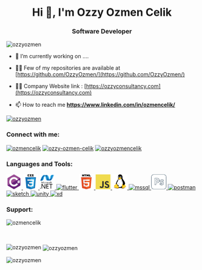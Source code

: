 <h1 align="center">Hi 👋, I'm Ozzy Ozmen Celik</h1>
<h3 align="center">Software Developer</h3>

<p align="left"> <img src="https://komarev.com/ghpvc/?username=ozzyozmen&label=Profile%20views&color=0e75b6&style=flat" alt="ozzyozmen" /> </p>



- 🔭 I’m currently working on ....

- 👨‍💻 Few of my repositories are available at [https://github.com/OzzyOzmen/](https://github.com/OzzyOzmen/)

- 👨‍💻 Company Website link : [https://ozzyconsultancy.com](https://ozzyconsultancy.com)

- 📫 How to reach me **https://www.linkedin.com/in/ozmencelik/**

<p align="left"> <a href="https://github.com/ryo-ma/github-profile-trophy"><img src="https://github-profile-trophy.vercel.app/?username=ozzyozmen" alt="ozzyozmen" /></a> </p>

<h3 align="left">Connect with me:</h3>
<p align="left">
<a href="https://linkedin.com/in/ozmencelik" target="blank"><img align="center" src="https://raw.githubusercontent.com/rahuldkjain/github-profile-readme-generator/master/src/images/icons/Social/linked-in-alt.svg" alt="ozmencelik" height="30" width="40" /></a>
<a href="https://stackoverflow.com/users/ozzy-ozmen-celik" target="blank"><img align="center" src="https://raw.githubusercontent.com/rahuldkjain/github-profile-readme-generator/master/src/images/icons/Social/stack-overflow.svg" alt="ozzy-ozmen-celik" height="30" width="40" /></a>
<a href="https://www.youtube.com/c/ozzyozmencelik" target="blank"><img align="center" src="https://raw.githubusercontent.com/rahuldkjain/github-profile-readme-generator/master/src/images/icons/Social/youtube.svg" alt="ozzyozmencelik" height="30" width="40" /></a>
</p>

<h3 align="left">Languages and Tools:</h3>
<p align="left"> <a href="https://www.w3schools.com/cs/" target="_blank" rel="noreferrer"> <img src="https://raw.githubusercontent.com/devicons/devicon/master/icons/csharp/csharp-original.svg" alt="csharp" width="40" height="40"/> </a> <a href="https://www.w3schools.com/css/" target="_blank" rel="noreferrer"> <img src="https://raw.githubusercontent.com/devicons/devicon/master/icons/css3/css3-original-wordmark.svg" alt="css3" width="40" height="40"/> </a> <a href="https://dotnet.microsoft.com/" target="_blank" rel="noreferrer"> <img src="https://raw.githubusercontent.com/devicons/devicon/master/icons/dot-net/dot-net-original-wordmark.svg" alt="dotnet" width="40" height="40"/> </a> <a href="https://flutter.dev" target="_blank" rel="noreferrer"> <img src="https://www.vectorlogo.zone/logos/flutterio/flutterio-icon.svg" alt="flutter" width="40" height="40"/> </a> <a href="https://www.w3.org/html/" target="_blank" rel="noreferrer"> <img src="https://raw.githubusercontent.com/devicons/devicon/master/icons/html5/html5-original-wordmark.svg" alt="html5" width="40" height="40"/> </a> <a href="https://developer.mozilla.org/en-US/docs/Web/JavaScript" target="_blank" rel="noreferrer"> <img src="https://raw.githubusercontent.com/devicons/devicon/master/icons/javascript/javascript-original.svg" alt="javascript" width="40" height="40"/> </a> <a href="https://www.linux.org/" target="_blank" rel="noreferrer"> <img src="https://raw.githubusercontent.com/devicons/devicon/master/icons/linux/linux-original.svg" alt="linux" width="40" height="40"/> </a> <a href="https://www.microsoft.com/en-us/sql-server" target="_blank" rel="noreferrer"> <img src="https://www.svgrepo.com/show/303229/microsoft-sql-server-logo.svg" alt="mssql" width="40" height="40"/> </a> <a href="https://www.photoshop.com/en" target="_blank" rel="noreferrer"> <img src="https://raw.githubusercontent.com/devicons/devicon/master/icons/photoshop/photoshop-line.svg" alt="photoshop" width="40" height="40"/> </a> <a href="https://postman.com" target="_blank" rel="noreferrer"> <img src="https://www.vectorlogo.zone/logos/getpostman/getpostman-icon.svg" alt="postman" width="40" height="40"/> </a> <a href="https://www.sketch.com/" target="_blank" rel="noreferrer"> <img src="https://www.vectorlogo.zone/logos/sketchapp/sketchapp-icon.svg" alt="sketch" width="40" height="40"/> </a> <a href="https://unity.com/" target="_blank" rel="noreferrer"> <img src="https://www.vectorlogo.zone/logos/unity3d/unity3d-icon.svg" alt="unity" width="40" height="40"/> </a> <a href="https://www.adobe.com/products/xd.html" target="_blank" rel="noreferrer"> <img src="https://cdn.worldvectorlogo.com/logos/adobe-xd.svg" alt="xd" width="40" height="40"/> </a> </p>

<h3 align="left">Support:</h3>
<p><a href="https://www.buymeacoffee.com/ozmencelik"> <img align="left" src="https://cdn.buymeacoffee.com/buttons/v2/default-yellow.png" height="50" width="210" alt="ozmencelik" /></a></p><br></br>

</br>
<p><img align="left" src="https://github-readme-stats.vercel.app/api/top-langs?username=ozzyozmen&show_icons=true&locale=en&layout=compact" alt="ozzyozmen" /></p>

<p>&nbsp;<img align="center" src="https://github-readme-stats.vercel.app/api?username=ozzyozmen&show_icons=true&locale=en" alt="ozzyozmen" /></p>

<p><img align="center" src="https://github-readme-streak-stats.herokuapp.com/?user=ozzyozmen&" alt="ozzyozmen" /></p>
